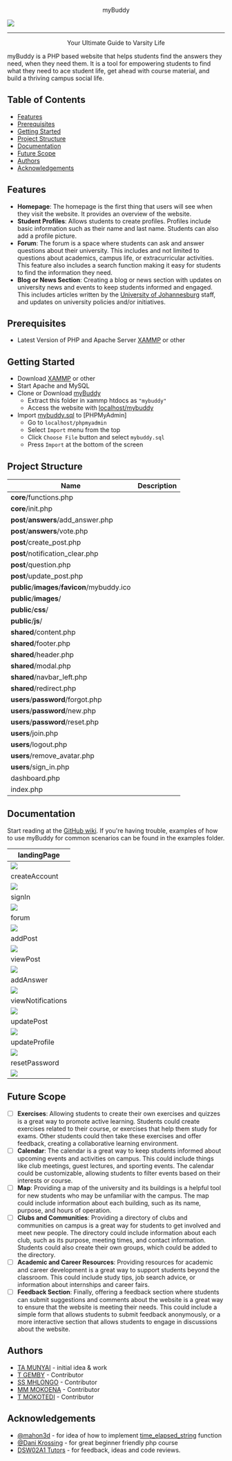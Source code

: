 <p align="center">myBuddy</p>

![](docs/images/landingPage.png)

---

<p align="center">Your Ultimate Guide to Varsity Life</p>

myBuddy is a PHP based website that helps students find the answers they need, when they need them. It is a tool for empowering students to find what they need to ace student life, get ahead with course material, and build a thriving campus social life.

Table of Contents
---
- [Features](#features)
- [Prerequisites](#prerequisites)
- [Getting Started](#getting-started)
- [Project Structure](#project-structure)
- [Documentation](#documentation)
- [Future Scope](#future-scope)
- [Authors](#authors)
- [Acknowledgements](#acknowledgements)


## Features

- **Homepage**: The homepage is the first thing that users will see when they visit the website. It provides an overview of the website.
- **Student Profiles**: Allows students to create profiles. Profiles include basic information such as their name and last name. Students can also add a profile picture.
- **Forum**: The forum is a space where students can ask and answer questions about their university. This includes and not limited to questions about academics, campus life, or extracurricular activities. This feature also includes a search function making it easy for students to find the information they need.
- **Blog or News Section**: Creating a blog or news section with updates on university news and events to keep students informed and engaged. This includes articles written by the [University of Johannesburg](https://www.uj.ac.za/) staff, and updates on university policies and/or initiatives.

## Prerequisites

- Latest Version of PHP and Apache Server [XAMMP](https://www.apachefriends.org/index.html) or other

## Getting Started

- Download [XAMMP](https://www.apachefriends.org/index.html) or other
- Start Apache and MySQL
- Clone or Download [myBuddy](https://github.com/AmonMunyai/my-buddy/archive/refs/heads/main.zip)
    - Extract this folder in xammp htdocs as ```"mybuddy"```
    - Access the website with [localhost/mybuddy](http://localhost/mybuddy/)
- Import [mybuddy.sql]()  to [PHPMyAdmin]
    - Go to ```localhost/phpmyadmin```
    - Select ```Import``` menu from the top
    - Click ```Choose File``` button and select ```mybuddy.sql```
    - Press ```Import``` at the bottom of the screen

## Project Structure

| Name | Description |
|---|---|
|**core**/functions.php||
|**core**/init.php||
|**post**/**answers**/add_answer.php||
|**post**/**answers**/vote.php||
|**post**/create_post.php||
|**post**/notification_clear.php||
|**post**/question.php||
|**post**/update_post.php||
|**public**/**images**/**favicon**/mybuddy.ico||
|**public**/**images**/||
|**public**/**css**/||
|**public**/**js**/||
|**shared**/content.php||
|**shared**/footer.php||
|**shared**/header.php||
|**shared**/modal.php||
|**shared**/navbar_left.php||
|**shared**/redirect.php||
|**users**/**password**/forgot.php||
|**users**/**password**/new.php||
|**users**/**password**/reset.php||
|**users**/join.php||
|**users**/logout.php||
|**users**/remove_avatar.php||
|**users**/sign_in.php||
|dashboard.php||
|index.php||

## Documentation

Start reading at the [GitHub wiki](https://github.com/AmonMunyai/my-buddy/wiki). If you're having trouble, examples of how to use myBuddy for common scenarios can be found in the examples folder.

|landingPage|
|---|
|![](docs/images/landingPage.png)|
|createAccount|
|![](docs/images/createAccount.png)|
|signIn|
|![](docs/images/signIn.png)|
|forum|
|![](docs/images/forum.png)|
|addPost|
|![](docs/images/addPost.png)|
|viewPost|
|![](docs/images/viewPost.png)|
|addAnswer|
|![](docs/images/addAnswer.png)|
|viewNotifications|
|![](docs/images/viewNotifications.png)|
|updatePost|
|![](docs/images/updatePost.png)|
|updateProfile|
|![](docs/images/updateProfile.png)|
|resetPassword|
|![](docs/images/resetPassword.png)|

## Future Scope

- [ ] **Exercises**: Allowing students to create their own exercises and quizzes is a great way to promote active learning. Students could create exercises related to their course, or exercises that help them study for exams. Other students could then take these exercises and offer feedback, creating a collaborative learning environment.
- [ ] **Calendar**: The calendar is a great way to keep students informed about upcoming events and activities on campus. This could include things like club meetings, guest lectures, and sporting events. The calendar could be customizable, allowing students to filter events based on their interests or course.
- [ ] **Map**: Providing a map of the university and its buildings is a helpful tool for new students who may be unfamiliar with the campus. The map could include information about each building, such as its name, purpose, and hours of operation.
- [ ] **Clubs and Communities**: Providing a directory of clubs and communities on campus is a great way for students to get involved and meet new people. The directory could include information about each club, such as its purpose, meeting times, and contact information. Students could also create their own groups, which could be added to the directory.
- [ ] **Academic and Career Resources**: Providing resources for academic and career development is a great way to support students beyond the classroom. This could include study tips, job search advice, or information about internships and career fairs.
- [ ] **Feedback Section**: Finally, offering a feedback section where students can submit suggestions and comments about the website is a great way to ensure that the website is meeting their needs. This could include a simple form that allows students to submit feedback anonymously, or a more interactive section that allows students to engage in discussions about the website.

## Authors

- [TA MUNYAI](https://github.com/AmonMunyai) - initial idea & work
- [T GEMBY]() - Contributor
- [SS MHLONGO]() - Contributor
- [MM MOKOENA]() - Contributor
- [T MOKOTEDI]() - Contributor

## Acknowledgements

- [@mahon3d](https://stackoverflow.com/users/1179459/mahen3d) - for idea of how to implement [time_elapsed_string](https://stackoverflow.com/questions/1416697/converting-timestamp-to-time-ago-in-php-e-g-1-day-ago-2-days-ago) function
- [@Dani Krossing](https://www.youtube.com/@Dani_Krossing/) - for great beginner friendly php course
- [DSW02A1 Tutors]() - for feedback, ideas and code reviews.